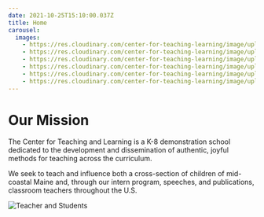 ```yaml
---
date: 2021-10-25T15:10:00.037Z
title: Home
carousel:
  images:
    - https://res.cloudinary.com/center-for-teaching-learning/image/upload/v1636667663/200114_untitledshoot_DSC_4012_m0ildc.jpg
    - https://res.cloudinary.com/center-for-teaching-learning/image/upload/v1636667659/200114_untitledshoot_DSC_3932_jabk4y.jpg
    - https://res.cloudinary.com/center-for-teaching-learning/image/upload/v1636667655/200114_untitledshoot_DSC_3799_fihvaf.jpg
    - https://res.cloudinary.com/center-for-teaching-learning/image/upload/v1635088626/200114_untitledshoot_DSC_3566_ykf1la.jpg
    - https://res.cloudinary.com/center-for-teaching-learning/image/upload/v1635088623/200114_untitledshoot_DSC_3868_vbltj7.jpg
    - https://res.cloudinary.com/center-for-teaching-learning/image/upload/v1635088620/200114_untitledshoot_DSC_3838_sbrwp1.jpg
---
```

# Our Mission

The Center for Teaching and Learning is a K-8 demonstration school dedicated to the development and dissemination of authentic, joyful methods for teaching across the curriculum.  

We seek to teach and influence both a cross-section of children of mid-coastal Maine and, through our intern program, speeches, and publications, classroom teachers throughout the U.S.



![Teacher and Students](https://res.cloudinary.com/center-for-teaching-learning/image/upload/v1635088623/200114_untitledshoot_DSC_3868_vbltj7.jpg "Students around the table")